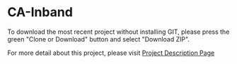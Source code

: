 # CA-Inband

To download the most recent project without installing GIT, please press the green "Clone or Download" button and select "Download ZIP".

For more detail about this project, please visit <a href="http://tibbo.com/programmable/applications/examples/controlling_led.html" target="_blank">Project Description Page</a>
